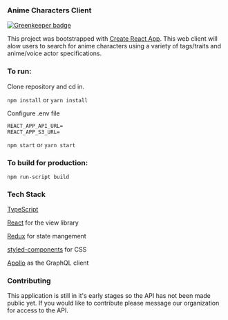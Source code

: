 ### Anime Characters Client

[![Greenkeeper badge](https://badges.greenkeeper.io/Even-Further-Beyond/front.svg)](https://greenkeeper.io/)

This project was bootstrapped with [Create React App](https://github.com/facebookincubator/create-react-app). This web client will alow users to search for anime characters using a variety of tags/traits and anime/voice actor specifications.

### To run:

Clone repository and cd in.


`npm install` or `yarn install`


Configure .env file

```
REACT_APP_API_URL=
REACT_APP_S3_URL=
```

`npm start` or `yarn start`

### To build for production:

```
npm run-script build
```

### Tech Stack

[TypeScript](https://www.typescriptlang.org/) 

[React](https://reactjs.org/) for the view library

[Redux](https://redux.js.org/) for state mangement

[styled-components](https://www.styled-components.com/) for CSS

[Apollo](https://www.apollographql.com/docs/react/) as the GraphQL client


### Contributing

This application is still in it's early stages so the API has not been made public yet. If you would like to contribute please message our organization for access to the API.

